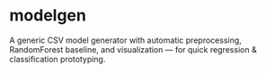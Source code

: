 # modelgen
A generic CSV model generator with automatic preprocessing, RandomForest baseline, and visualization — for quick regression &amp; classification prototyping.
